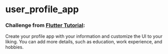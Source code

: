 # user_profile_app

### Challenge from [Flutter Tutorial](https://flutter-tutorial.net/create-full-apps/my-profile-app/):
Create your profile app with your information and customize the UI to your liking. You can add more details, such as education, work experience, and hobbies.
